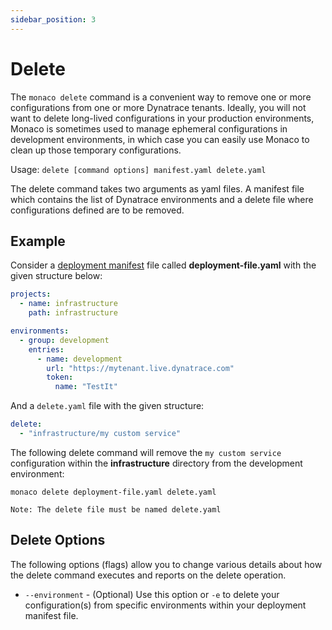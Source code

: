 ```yaml
---
sidebar_position: 3
---
```


# Delete

The `monaco delete` command is a convenient way to remove one or more configurations from one or more Dynatrace tenants. Ideally, you will not want to delete long-lived configurations in your production environments, Monaco is sometimes used to manage ephemeral configurations in development environments, in which case you can easily use Monaco to clean up those temporary configurations.

Usage: `delete [command options] manifest.yaml delete.yaml`

The delete command takes two arguments as yaml files. A manifest file which contains the list of Dynatrace environments and a delete file where configurations defined are to be removed.

## Example

Consider a [deployment manifest](./configuration/manifest.md) file called **deployment-file.yaml** with the given structure below:

```yaml
projects:
  - name: infrastructure
    path: infrastructure

environments:
  - group: development
    entries:
      - name: development
        url: "https://mytenant.live.dynatrace.com"
        token:
          name: "TestIt"
```

And a `delete.yaml` file with the given structure:

```yaml
delete:
  - "infrastructure/my custom service"
```

The following delete command will remove the `my custom service` configuration within the **infrastructure** directory from the development environment:

```shell
monaco delete deployment-file.yaml delete.yaml
```

```
Note: The delete file must be named delete.yaml
```

## Delete Options

The following options (flags) allow you to change various details about how the delete command executes and reports on the delete operation.

- `--environment` - (Optional) Use this option or `-e` to delete your configuration(s) from specific environments within your deployment manifest file.
